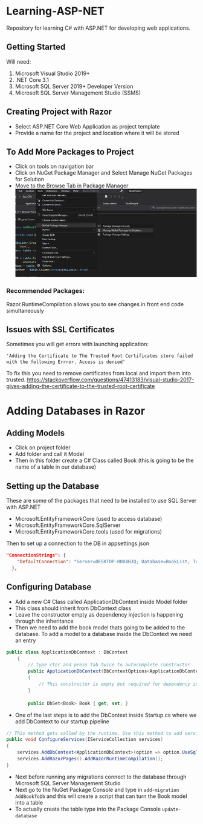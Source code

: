 # Learning-ASP-NET
Repository for learning C# with ASP.NET for developing web applications.

## Getting Started
Will need:
1) Microsoft Visual Studio 2019+
2) .NET Core 3.1
3) Microsoft SQL Server 2019+ Developer Version
4) Microsoft SQL Server Management Studio (SSMS)

## Creating Project with Razor
* Select ASP.NET Core Web Application as project template
* Provide a name for the project and location where it will be stored

## To Add More Packages to Project
* Click on tools on navigation bar
* Click on NuGet Package Manager and Select Manage NuGet Packages for Solution
* Move to the Browse Tab in Package Manager
![alt text](images/image_pm.png)

### Recommended Packages:
Razor.RuntimeCompilation allows you to see changes in front end code simultaneously 

## Issues with SSL Certificates
Sometimes you will get errors with launching application:
```
'Adding the Certificate to The Trusted Root Certificates store failed with the following Errror. Access is denied'
```

To fix this you need to remove certificates from local and import them into trusted.
https://stackoverflow.com/questions/47413183/visual-studio-2017-gives-adding-the-certificate-to-the-trusted-root-certificate

# Adding Databases in Razor
## Adding Models
* Click on project folder 
* Add folder and call it Model
* Then in this folder create a C# Class called Book (this is going to be the name of a table in our database)

## Setting up the Database
These are some of the packages that need to be installed to use SQL Server with ASP.NET
* Microsoft.EntityFrameworkCore  (used to access database)
* Microsoft.EntityFrameworkCore.SqlServer
* Microsoft.EntityFrameworkCore.tools (used for migrations)

Then to set up a connection to the DB in appsettings.json
```json
"ConnectionStrings": {
    "DefaultConnection": "Server=DESKTOP-0004HJQ; Database=BookList; Trusted_Connection=True; MultipleActiveResultSets=True"
  },
```

## Configuring Database 
* Add a new C# Class called ApplicationDbContext inside Model folder 
* This class should inherit from DbContext class
* Leave the constructor empty as dependency injection is happening through the inheritance 
* Then we need to add the book model thats going to be added to the database. To add a model to a database inside the DbContext we need an entry 
```C#
public class ApplicationDbContext : DbContext
    {
        // Type ctor and press tab twice to autocomplete constructor
        public ApplicationDbContext(DbContextOptions<ApplicationDbContext> options) : base(options)
        {
            // This constructor is empty but required for dependency injection
        }

        public DbSet<Book> Book { get; set; }
```

* One of the last steps is to add the DbContext inside Startup.cs where we add DbContext to our startup pipeline

```C#
// This method gets called by the runtime. Use this method to add services to the container.
public void ConfigureServices(IServiceCollection services)
{
    services.AddDbContext<ApplicationDbContext>(option => option.UseSqlServer(Configuration.GetConnectionString("DefaultConnection")));
    services.AddRazorPages().AddRazorRuntimeCompilation();
}
```
* Next before running any migrations connect to the database through Microsoft SQL Server Management Studio
* Next go to the NuGet Package Console and type in ```add-migration AddBookToDb``` and this will create a script that can turn the Book model into a table
* To actually create the table type into the Package Console ```update-database```
